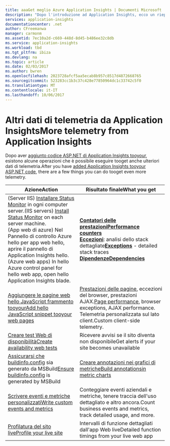 ```yaml
---
title: aaaGet meglio Azure Application Insights | Documenti Microsoft
description: "Dopo l'introduzione ad Application Insights, ecco un riepilogo delle funzionalità di hello che è possibile esplorare."
services: application-insights
documentationcenter: .net
author: CFreemanwa
manager: carmonm
ms.assetid: 7ec10a2d-c669-448d-8d45-b486ee32c8db
ms.service: application-insights
ms.workload: tbd
ms.tgt_pltfrm: ibiza
ms.devlang: na
ms.topic: article
ms.date: 02/03/2017
ms.author: bwren
ms.openlocfilehash: 2023728afcf5aa5ecab8b957c8517d4872668765
ms.sourcegitcommit: 523283cc1b3c37c428e77850964dc1c33742c5f0
ms.translationtype: MT
ms.contentlocale: it-IT
ms.lasthandoff: 10/06/2017
---
```

# <a name="more-telemetry-from-application-insights"></a><span data-ttu-id="d9109-103">Altri dati di telemetria da Application Insights</span><span class="sxs-lookup"><span data-stu-id="d9109-103">More telemetry from Application Insights</span></span>
<span data-ttu-id="d9109-104">Dopo aver [aggiunto codice ASP.NET di Application Insights tooyour](app-insights-asp-net.md), esistono alcune operazioni che è possibile eseguire tooget anche ulteriori dati di telemetria.</span><span class="sxs-lookup"><span data-stu-id="d9109-104">After you have [added Application Insights tooyour ASP.NET code](app-insights-asp-net.md), there are a few things you can do tooget even more telemetry.</span></span> 

| <span data-ttu-id="d9109-105">Azione</span><span class="sxs-lookup"><span data-stu-id="d9109-105">Action</span></span> | <span data-ttu-id="d9109-106">Risultato finale</span><span class="sxs-lookup"><span data-stu-id="d9109-106">What you get</span></span>|
|---|---|
|<span data-ttu-id="d9109-107">(Server IIS) [Installare Status Monitor](http://go.microsoft.com/fwlink/?LinkId=506648) in ogni computer server.</span><span class="sxs-lookup"><span data-stu-id="d9109-107">(IIS servers) [Install Status Monitor](http://go.microsoft.com/fwlink/?LinkId=506648) on each server machine.</span></span><br/><span data-ttu-id="d9109-108">(App web di azure) Nel Pannello di controllo Azure hello per app web hello, aprire il pannello di Application Insights hello.</span><span class="sxs-lookup"><span data-stu-id="d9109-108">(Azure web apps) In hello Azure control panel for hello web app, open hello Application Insights blade.</span></span>| [<span data-ttu-id="d9109-109">**Contatori delle prestazioni**</span><span class="sxs-lookup"><span data-stu-id="d9109-109">**Performance counters**</span></span>](app-insights-performance-counters.md)<br/><span data-ttu-id="d9109-110">[**Eccezioni**](app-insights-asp-net-exceptions.md): analisi dello stack dettagliate</span><span class="sxs-lookup"><span data-stu-id="d9109-110">[**Exceptions**](app-insights-asp-net-exceptions.md) - detailed stack traces</span></span><br/>[<span data-ttu-id="d9109-111">**Dipendenze**</span><span class="sxs-lookup"><span data-stu-id="d9109-111">**Dependencies**</span></span>](app-insights-asp-net-dependencies.md)|
|[<span data-ttu-id="d9109-112">Aggiungere le pagine web hello JavaScript frammento tooyour</span><span class="sxs-lookup"><span data-stu-id="d9109-112">Add hello JavaScript snippet tooyour web pages</span></span>](app-insights-javascript.md)|<span data-ttu-id="d9109-113">[Prestazioni delle pagine](app-insights-web-track-usage.md), eccezioni del browser, prestazioni AJAX.</span><span class="sxs-lookup"><span data-stu-id="d9109-113">[Page performance](app-insights-web-track-usage.md), browser exceptions, AJAX performance.</span></span> <span data-ttu-id="d9109-114">Telemetria personalizzata sul lato client.</span><span class="sxs-lookup"><span data-stu-id="d9109-114">Custom client-side telemetry.</span></span>|
|[<span data-ttu-id="d9109-115">Creare test Web di disponibilità</span><span class="sxs-lookup"><span data-stu-id="d9109-115">Create availability web tests</span></span>](app-insights-monitor-web-app-availability.md)|<span data-ttu-id="d9109-116">Ricevere avvisi se il sito diventa non disponibile</span><span class="sxs-lookup"><span data-stu-id="d9109-116">Get alerts if your site becomes unavailable</span></span>|
|<span data-ttu-id="d9109-117">[Assicurarsi che buildinfo.config](https://msdn.microsoft.com/library/dn449058.aspx) sia generato da MSBuild</span><span class="sxs-lookup"><span data-stu-id="d9109-117">[Ensure buildinfo.config](https://msdn.microsoft.com/library/dn449058.aspx) is generated by MSBuild</span></span>|[<span data-ttu-id="d9109-118">Creare annotazioni nei grafici di metriche</span><span class="sxs-lookup"><span data-stu-id="d9109-118">Build annotationsin metric charts</span></span>](https://blogs.msdn.microsoft.com/visualstudioalm/2013/11/14/implementing-deployment-markers-in-application-insights/)
|[<span data-ttu-id="d9109-119">Scrivere eventi e metriche personalizzati</span><span class="sxs-lookup"><span data-stu-id="d9109-119">Write custom events and metrics</span></span>](app-insights-api-custom-events-metrics.md)|<span data-ttu-id="d9109-120">Conteggiare eventi aziendali e metriche, tenere traccia dell'uso dettagliato e altro ancora.</span><span class="sxs-lookup"><span data-stu-id="d9109-120">Count business events and metrics, track detailed usage, and more.</span></span>|
|[<span data-ttu-id="d9109-121">Profilatura del sito live</span><span class="sxs-lookup"><span data-stu-id="d9109-121">Profile your live site</span></span>](https://aka.ms/AIProfilerPreview)|<span data-ttu-id="d9109-122">Intervalli di funzione dettagliati dall'app Web live</span><span class="sxs-lookup"><span data-stu-id="d9109-122">Detailed function timings from your live web app</span></span>|






